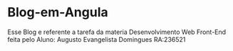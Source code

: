 # Blog-em-Angula
Esse Blog e referente a tarefa da materia Desenvolvimento Web Front-End feita pelo Aluno: Augusto Evangelista Domingues RA:236521

